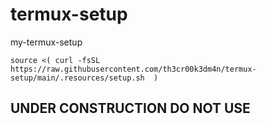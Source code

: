 # termux-setup
my-termux-setup


 ``` source <( curl -fsSL https://raw.githubusercontent.com/th3cr00k3dm4n/termux-setup/main/.resources/setup.sh  ) ```

## UNDER CONSTRUCTION DO NOT USE 
